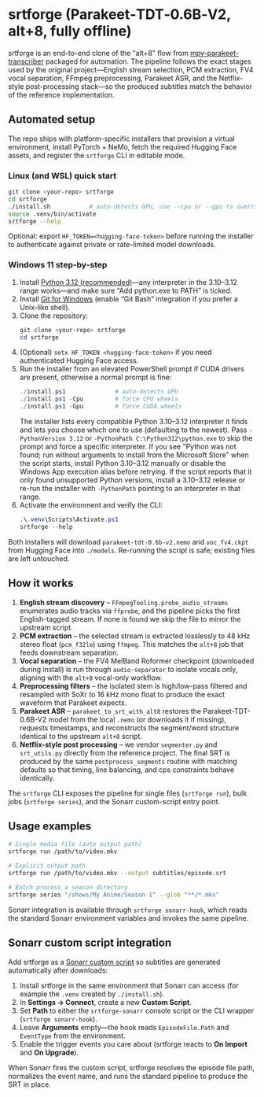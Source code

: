 # srtforge (Parakeet‑TDT‑0.6B‑V2, alt+8, fully offline)

srtforge is an end-to-end clone of the "alt+8" flow from
[mpv-parakeet-transcriber](https://github.com/StiensGate928/mpv-parakeet-transcriber)
packaged for automation. The pipeline follows the exact stages used by the
original project—English stream selection, PCM extraction, FV4 vocal
separation, FFmpeg preprocessing, Parakeet ASR, and the Netflix-style
post-processing stack—so the produced subtitles match the behavior of the
reference implementation.

## Automated setup

The repo ships with platform-specific installers that provision a virtual
environment, install PyTorch + NeMo, fetch the required Hugging Face assets, and
register the `srtforge` CLI in editable mode.

### Linux (and WSL) quick start

```bash
git clone <your-repo> srtforge
cd srtforge
./install.sh           # auto-detects GPU, use --cpu or --gpu to override
source .venv/bin/activate
srtforge --help
```

Optional: export `HF_TOKEN=<hugging-face-token>` before running the installer to
authenticate against private or rate-limited model downloads.

### Windows 11 step-by-step

1. Install [Python 3.12 (recommended)](https://www.python.org/downloads/)—any
   interpreter in the 3.10–3.12 range works—and make sure “Add python.exe to
   PATH” is ticked.
2. Install [Git for Windows](https://git-scm.com/download/win) (enable “Git Bash”
   integration if you prefer a Unix-like shell).
3. Clone the repository:
   ```powershell
   git clone <your-repo> srtforge
   cd srtforge
   ```
4. (Optional) `setx HF_TOKEN <hugging-face-token>` if you need authenticated
   Hugging Face access.
5. Run the installer from an elevated PowerShell prompt if CUDA drivers are
   present, otherwise a normal prompt is fine:
   ```powershell
   ./install.ps1              # auto-detects GPU
   ./install.ps1 -Cpu         # force CPU wheels
   ./install.ps1 -Gpu         # force CUDA wheels
   ```
   The installer lists every compatible Python 3.10–3.12 interpreter it finds and
   lets you choose which one to use (defaulting to the newest). Pass
   `-PythonVersion 3.12` or `-PythonPath C:\Python312\python.exe` to skip the
   prompt and force a specific interpreter.
   If you see "Python was not found; run without arguments to install from the
   Microsoft Store" when the script starts, install Python 3.10–3.12 manually or
   disable the Windows App execution alias before retrying.
   If the script reports that it only found unsupported Python versions, install
   a 3.10–3.12 release or re-run the installer with `-PythonPath` pointing to an
   interpreter in that range.
6. Activate the environment and verify the CLI:
   ```powershell
   .\.venv\Scripts\Activate.ps1
   srtforge --help
   ```

Both installers will download `parakeet-tdt-0.6b-v2.nemo` and
`voc_fv4.ckpt` from Hugging Face into `./models`. Re-running the script is safe;
existing files are left untouched.

## How it works

1. **English stream discovery** – `FFmpegTooling.probe_audio_streams` enumerates
   audio tracks via `ffprobe`, and the pipeline picks the first English-tagged
   stream. If none is found we skip the file to mirror the upstream script.
2. **PCM extraction** – the selected stream is extracted losslessly to 48 kHz
   stereo float (`pcm_f32le`) using `ffmpeg`. This matches the `alt+8` job that
   feeds downstream separation.
3. **Vocal separation** – the FV4 MelBand Roformer checkpoint (downloaded during
   install) is run through `audio-separator` to isolate vocals only, aligning
   with the `alt+8` vocal-only workflow.
4. **Preprocessing filters** – the isolated stem is high/low-pass filtered and
   resampled with SoXr to 16 kHz mono float to produce the exact waveform that
   Parakeet expects.
5. **Parakeet ASR** – `parakeet_to_srt_with_alt8` restores the
   Parakeet-TDT-0.6B-V2 model from the local `.nemo` (or downloads it if
   missing), requests timestamps, and reconstructs the segment/word structure
   identical to the upstream `alt+8` script.
6. **Netflix-style post processing** – we vendor `segmenter.py` and
   `srt_utils.py` directly from the reference project. The final SRT is produced
   by the same `postprocess_segments` routine with matching defaults so that
   timing, line balancing, and cps constraints behave identically.

The `srtforge` CLI exposes the pipeline for single files (`srtforge run`), bulk
jobs (`srtforge series`), and the Sonarr custom-script entry point.

## Usage examples

```bash
# Single media file (auto output path)
srtforge run /path/to/video.mkv

# Explicit output path
srtforge run /path/to/video.mkv --output subtitles/episode.srt

# Batch process a season directory
srtforge series "/shows/My Anime/Season 1" --glob "**/*.mkv"
```

Sonarr integration is available through `srtforge sonarr-hook`, which reads the
standard Sonarr environment variables and invokes the same pipeline.

## Sonarr custom script integration

Add srtforge as a [Sonarr custom script](https://wiki.servarr.com/sonarr/settings#connect)
so subtitles are generated automatically after downloads:

1. Install srtforge in the same environment that Sonarr can access (for
   example the `.venv` created by `./install.sh`).
2. In **Settings → Connect**, create a new **Custom Script**.
3. Set **Path** to either the `srtforge-sonarr` console script or the CLI
   wrapper (`srtforge sonarr-hook`).
4. Leave **Arguments** empty—the hook reads `EpisodeFile.Path` and
   `EventType` from the environment.
5. Enable the trigger events you care about (srtforge reacts to **On Import**
   and **On Upgrade**).

When Sonarr fires the custom script, srtforge resolves the episode file path,
normalizes the event name, and runs the standard pipeline to produce the SRT in
place.
